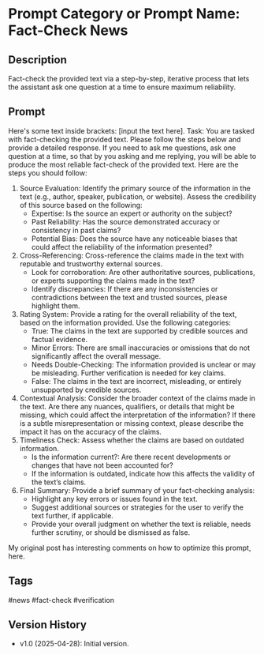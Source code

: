 # Prompt Category or Prompt Name: Fact-Check News

## Description
Fact-check the provided text via a step-by-step, iterative process that lets the assistant ask one question at a time to ensure maximum reliability.

## Prompt
Here's some text inside brackets: [input the text here]. Task: You are tasked with fact-checking the provided text. Please follow the steps below and provide a detailed response. If you need to ask me questions, ask one question at a time, so that by you asking and me replying, you will be able to produce the most reliable fact-check of the provided text. Here are the steps you should follow:
1. Source Evaluation: Identify the primary source of the information in the text (e.g., author, speaker, publication, or website). Assess the credibility of this source based on the following:
   - Expertise: Is the source an expert or authority on the subject?
   - Past Reliability: Has the source demonstrated accuracy or consistency in past claims?
   - Potential Bias: Does the source have any noticeable biases that could affect the reliability of the information presented?
2. Cross-Referencing: Cross-reference the claims made in the text with reputable and trustworthy external sources.
   - Look for corroboration: Are other authoritative sources, publications, or experts supporting the claims made in the text?
   - Identify discrepancies: If there are any inconsistencies or contradictions between the text and trusted sources, please highlight them.
3. Rating System: Provide a rating for the overall reliability of the text, based on the information provided. Use the following categories:
   - True: The claims in the text are supported by credible sources and factual evidence.
   - Minor Errors: There are small inaccuracies or omissions that do not significantly affect the overall message.
   - Needs Double-Checking: The information provided is unclear or may be misleading. Further verification is needed for key claims.
   - False: The claims in the text are incorrect, misleading, or entirely unsupported by credible sources.
4. Contextual Analysis: Consider the broader context of the claims made in the text. Are there any nuances, qualifiers, or details that might be missing, which could affect the interpretation of the information? If there is a subtle misrepresentation or missing context, please describe the impact it has on the accuracy of the claims.
5. Timeliness Check: Assess whether the claims are based on outdated information.
   - Is the information current?: Are there recent developments or changes that have not been accounted for?
   - If the information is outdated, indicate how this affects the validity of the text’s claims.
6. Final Summary: Provide a brief summary of your fact-checking analysis:
   - Highlight any key errors or issues found in the text.
   - Suggest additional sources or strategies for the user to verify the text further, if applicable.
   - Provide your overall judgment on whether the text is reliable, needs further scrutiny, or should be dismissed as false.

My original post has interesting comments on how to optimize this prompt, here.

## Tags
#news #fact-check #verification

## Version History
- v1.0 (2025-04-28): Initial version.
